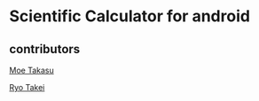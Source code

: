 # Scientific Calculator for android

## contributors
[Moe Takasu](https://github.com/moetan)

[Ryo Takei](https://github.com/RyoTakei)
